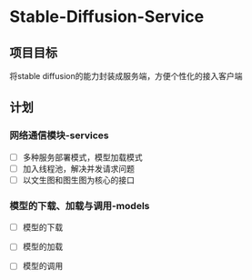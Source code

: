 # Stable-Diffusion-Service
## 项目目标
将stable diffusion的能力封装成服务端，方便个性化的接入客户端

## 计划
### 网络通信模块-services
- [ ] 多种服务部署模式，模型加载模式
- [ ] 加入线程池，解决并发请求问题
- [ ] 以文生图和图生图为核心的接口

### 模型的下载、加载与调用-models
- [ ] 模型的下载
- [ ] 模型的加载
- [ ] 模型的调用


